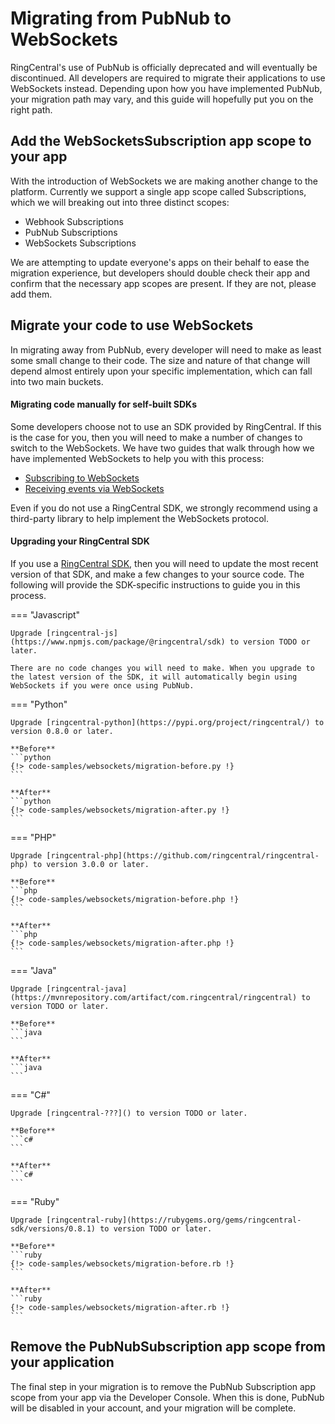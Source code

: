 # Migrating from PubNub to WebSockets

RingCentral's use of PubNub is officially deprecated and will eventually be discontinued. All developers are required to migrate their applications to use WebSockets instead. Depending upon how you have implemented PubNub, your migration path may vary, and this guide will hopefully put you on the right path. 

## Add the WebSocketsSubscription app scope to your app

With the introduction of WebSockets we are making another change to the platform. Currently we support a single app scope called Subscriptions, which we will breaking out into three distinct scopes:

* Webhook Subscriptions
* PubNub Subscriptions
* WebSockets Subscriptions

We are attempting to update everyone's apps on their behalf to ease the migration experience, but developers should double check their app and confirm that the necessary app scopes are present. If they are not, please add them. 

## Migrate your code to use WebSockets

In migrating away from PubNub, every developer will need to make as least some small change to their code. The size and nature of that change will depend almost entirely upon your specific implementation, which can fall into two main buckets.

#### Migrating code manually for self-built SDKs

Some developers choose not to use an SDK provided by RingCentral. If this is the case for you, then you will need to make a number of changes to switch to the WebSockets. We have two guides that walk through how we have implemented WebSockets to help you with this process:

* [Subscribing to WebSockets](../subscribing/)
* [Receiving events via WebSockets](../receiving/)

Even if you do not use a RingCentral SDK, we strongly recommend using a third-party library to help implement the WebSockets protocol.

#### Upgrading your RingCentral SDK

If you use a [RingCentral SDK](../../sdks/), then you will need to update the most recent version of that SDK, and make a few changes to your source code. The following will provide the SDK-specific instructions to guide you in this process. 

=== "Javascript"

    Upgrade [ringcentral-js](https://www.npmjs.com/package/@ringcentral/sdk) to version TODO or later.
    
    There are no code changes you will need to make. When you upgrade to the latest version of the SDK, it will automatically begin using WebSockets if you were once using PubNub.
    
=== "Python"

    Upgrade [ringcentral-python](https://pypi.org/project/ringcentral/) to version 0.8.0 or later.
	
	**Before**
    ```python
    {!> code-samples/websockets/migration-before.py !} 
    ```
   
    **After**
    ```python
    {!> code-samples/websockets/migration-after.py !} 
    ```

=== "PHP"

    Upgrade [ringcentral-php](https://github.com/ringcentral/ringcentral-php) to version 3.0.0 or later.
    
    **Before**
    ```php
    {!> code-samples/websockets/migration-before.php !} 
    ```
    
    **After**
    ```php
    {!> code-samples/websockets/migration-after.php !} 
    ```

=== "Java"

    Upgrade [ringcentral-java](https://mvnrepository.com/artifact/com.ringcentral/ringcentral) to version TODO or later.
    
    **Before**
    ```java
    ```
    
    **After**
    ```java
    ```

=== "C#"

    Upgrade [ringcentral-???]() to version TODO or later.
    
    **Before**
    ```c#
    ```
    
    **After**
    ```c#
    ```

=== "Ruby"

    Upgrade [ringcentral-ruby](https://rubygems.org/gems/ringcentral-sdk/versions/0.8.1) to version TODO or later.
    
    **Before**
    ```ruby
    {!> code-samples/websockets/migration-before.rb !} 
    ```
    
    **After**
    ```ruby
    {!> code-samples/websockets/migration-after.rb !} 
    ```

## Remove the PubNubSubscription app scope from your application

The final step in your migration is to remove the PubNub Subscription app scope from your app via the Developer Console. When this is done, PubNub will be disabled in your account, and your migration will be complete. 
